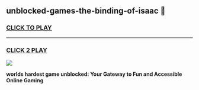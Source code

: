 
## unblocked-games-the-binding-of-isaac 👋
<h3>
<a href="https://premium.freeplayer.one?title=unblocked-games-the-binding-of-isaac&ref=14F">CLICK TO PLAY</a></h3>
<hr>

<h3>
<a href="https://premium.freeplayer.one?title=unblocked-games-the-binding-of-isaac&ref=14F">CLICK 2 PLAY</a>
  
</h3>

<a href="https://premium.freeplayer.one?title=unblocked-games-the-binding-of-isaac&ref=12F/"><img src="https://clearcache.store/games.png"></a>


**worlds hardest game unblocked: Your Gateway to Fun and Accessible Online Gaming**
